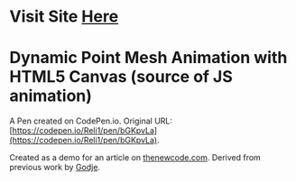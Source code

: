 
# Visit Site [Here](https://emberauclair.github.io/dynamic-point-animation/dist/index.html)









# Dynamic Point Mesh Animation with HTML5 Canvas (source of JS animation)

A Pen created on CodePen.io. Original URL: [https://codepen.io/Reli1/pen/bGKpvLa](https://codepen.io/Reli1/pen/bGKpvLa).

Created as a demo for an article on [thenewcode.com](http://thenewcode.com/1159/Create-a-Dynamic-Point-Mesh-Animation-with-HTML5-Canvas). Derived from previous work by [Godje](https://codepen.io/Godje/pen/zKazNq).
